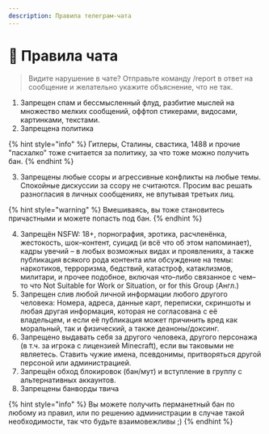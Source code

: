 ```yaml
---
description: Правила телеграм-чата
---
```


# 📃 Правила чата

> Видите нарушение в чате? Отправьте команду /report в ответ на сообщение и желательно укажите объяснение, что не так.

1. Запрещен спам и бессмысленный флуд, разбитие мыслей на множество мелких сообщений, оффтоп стикерами, видосами, картинками, текстами.
2. Запрещена политика&#x20;

{% hint style="info" %}
Гитлеры, Сталины, свастика, 1488 и прочие "пасхалко" тоже считается за политику, за что тоже можно получить бан.&#x20;
{% endhint %}

3. Запрещены любые ссоры и агрессивные конфликты на любые темы. Спокойные дискуссии за ссору не считаются. Просим вас решать разногласия в личных сообщениях, не впутывая третьих лиц.

{% hint style="warning" %}
Вмешиваясь, вы тоже становитесь причастными и можете попасть под бан.
{% endhint %}

4. Запрещён NSFW: 18+, порнография, эротика, расчленёнка, жестокость, шок–контент, суицид (и всё что об этом напоминает), кадры увечий – в любых возможных видах и проявлениях, а также публикация всякого рода контента или обсуждение на темы: наркотиков, терроризма, бедствий, катастроф, катаклизмов, милитари, и прочее подобное, включая что–либо связанное с чем–то что Not Suitable for Work or Situation, or for this Group (Англ.)&#x20;
5. Запрещен слив любой личной информации любого другого человека: Номера, адреса, данные карт, переписки, скриншоты и любая другая информация, которая не согласована с её владельцем, и если её публикация может причинить вред как моральный, так и физический, а также деаноны/доксинг.&#x20;
6. Запрещено выдавать себя за другого человека, другого персонажа (в т.ч. за игрока с лицензией Minecraft), если вы таковыми не являетесь. Ставить чужие имена, псевдонимы, притворяться другой персоной или администрацией.
7. Запрещён обход блокировок (бан/мут) и вступление в группу с альтернативных аккаунтов.
8. Запрещены банворды твича

{% hint style="info" %}
Вы можете получить перманетный бан по любому из правил, или по решению администрации в случае такой необходимости, так что будьте взаимовежливы ;)
{% endhint %}

